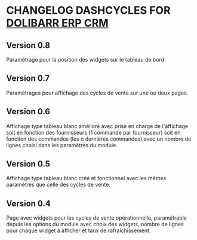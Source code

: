 # CHANGELOG DASHCYCLES FOR [DOLIBARR ERP CRM](https://www.dolibarr.org)

## Version 0.8
Paramétrage pour la position des widgets sur le tableau de bord

## Version 0.7
Paramétrages pour affichage des cycles de vente sur une ou deux pages. 

## Version 0.6
Affichage type tableau blanc amélioré avec prise en charge de l'affichage soit en fonction des fournisseurs (1 commande par fournisseur) soit en fonction des commandes (les n dernières commandes) avec un nombre de lignes choisi dans les paramètres du module.

## Version 0.5
Affichage type tableau blanc créé et fonctionnel avec les mêmes paramètres que celle des cycles de vente.

## Version 0.4
Page avec widgets pour les cycles de vente opérationnelle, paramétrable depuis les options du module avec choix des widgets, nombre de lignes pour chaque widget à afficher et taux de rafraichissement.
